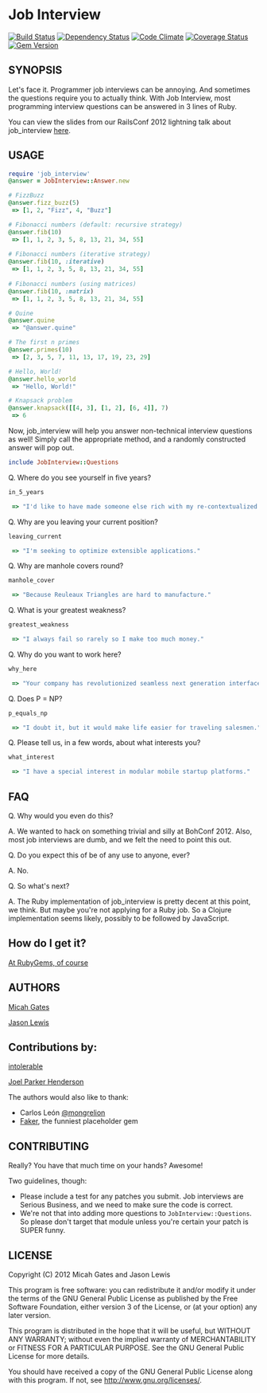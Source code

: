 # Job Interview

[![Build Status](https://secure.travis-ci.org/ruby-jokes/job_interview.png?branch=master)](http://travis-ci.org/ruby-jokes/job_interview)
[![Dependency Status](https://gemnasium.com/ruby-jokes/job_interview.png)](https://gemnasium.com/ruby-jokes/job_interview)
[![Code Climate](https://codeclimate.com/github/ruby-jokes/job_interview.png)](https://codeclimate.com/github/ruby-jokes/job_interview)
[![Coverage Status](https://coveralls.io/repos/ruby-jokes/job_interview/badge.png?branch=master)](https://coveralls.io/r/ruby-jokes/job_interview)
[![Gem Version](https://badge.fury.io/rb/job_interview.png)](http://badge.fury.io/rb/job_interview)

## SYNOPSIS

Let's face it. Programmer job interviews can be annoying. And sometimes the questions require you to actually think. With Job Interview, most programming interview questions can be answered in 3 lines of Ruby.

You can view the slides from our RailsConf 2012 lightning talk about job_interview [here](http://ruby-jokes.github.com/job_interview/pres.html).

## USAGE

```ruby
require 'job_interview'
@answer = JobInterview::Answer.new

# FizzBuzz
@answer.fizz_buzz(5)
 => [1, 2, "Fizz", 4, "Buzz"]

# Fibonacci numbers (default: recursive strategy)
@answer.fib(10)
 => [1, 1, 2, 3, 5, 8, 13, 21, 34, 55]
 
# Fibonacci numbers (iterative strategy)
@answer.fib(10, :iterative)
 => [1, 1, 2, 3, 5, 8, 13, 21, 34, 55]
 
# Fibonacci numbers (using matrices)
@answer.fib(10, :matrix)
 => [1, 1, 2, 3, 5, 8, 13, 21, 34, 55]

# Quine
@answer.quine
 => "@answer.quine"

# The first n primes
@answer.primes(10)
 => [2, 3, 5, 7, 11, 13, 17, 19, 23, 29]

# Hello, World!
@answer.hello_world
 => "Hello, World!"

# Knapsack problem
@answer.knapsack([[4, 3], [1, 2], [6, 4]], 7)
 => 6
```

Now, job_interview will help you answer non-technical interview questions as well! Simply call the appropriate method, and a randomly constructed answer will pop out.

```ruby
include JobInterview::Questions
```

Q. Where do you see yourself in five years?

```ruby
in_5_years

 => "I'd like to have made someone else rich with my re-contextualized non-volatile open architecture."
```

Q. Why are you leaving your current position?

```ruby
leaving_current

 => "I'm seeking to optimize extensible applications."
```

Q.  Why are manhole covers round?

```ruby
manhole_cover

 => "Because Reuleaux Triangles are hard to manufacture."
```

Q.  What is your greatest weakness?

```ruby
greatest_weakness

 => "I always fail so rarely so I make too much money."
```

Q. Why do you want to work here?

```ruby
why_here

 => "Your company has revolutionized seamless next generation interface."
```

Q. Does P = NP?

```ruby
p_equals_np

 => "I doubt it, but it would make life easier for traveling salesmen."
```

Q. Please tell us, in a few words, about what interests you?

```ruby
what_interest

 => "I have a special interest in modular mobile startup platforms."
```

## FAQ

  Q. Why would you even do this?

  A. We wanted to hack on something trivial and silly at BohConf 2012. Also, most job interviews are dumb, and we felt the need to point this out.

  Q. Do you expect this of be of any use to anyone, ever?

  A. No.

  Q. So what's next?

  A. The Ruby implementation of job_interview is pretty decent at this point, we think. But maybe you're not applying for a Ruby job. So a Clojure implementation seems likely, possibly to be followed by JavaScript.

## How do I get it?

[At RubyGems, of course](http://rubygems.org/gems/job_interview)

## AUTHORS

[Micah Gates](https://github.com/mgates)

[Jason Lewis](https://github.com/canweriotnow)

## Contributions by:

[intolerable](https://github.com/intolerable)

[Joel Parker Henderson](https://github.com/joelparkerhenderson)

The authors would also like to thank:

- Carlos León [@mongrelion](https://twitter.com/mongrelion)
- [Faker](http://faker.rubyforge.org/), the funniest placeholder gem

## CONTRIBUTING

Really? You have that much time on your hands? Awesome!

Two guidelines, though:

- Please include a test for any patches you submit. Job interviews are Serious Business, and we need to make sure the code is correct.
- We're not that into adding more questions to `JobInterview::Questions`. So please don't target that module unless you're certain your patch is SUPER funny.

## LICENSE


Copyright (C) 2012 Micah Gates and Jason Lewis

This program is free software: you can redistribute it and/or modify
it under the terms of the GNU General Public License as published by
the Free Software Foundation, either version 3 of the License, or
(at your option) any later version.

This program is distributed in the hope that it will be useful,
but WITHOUT ANY WARRANTY; without even the implied warranty of
MERCHANTABILITY or FITNESS FOR A PARTICULAR PURPOSE.  See the
GNU General Public License for more details.

You should have received a copy of the GNU General Public License
along with this program.  If not, see <http://www.gnu.org/licenses/>.
